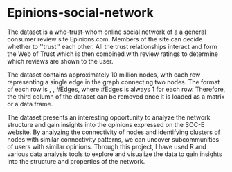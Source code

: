# Epinions-social-network

The dataset is a who-trust-whom online social network of a a general consumer review site Epinions.com. Members of the site can decide whether to ''trust'' each other. All the trust relationships interact and form the Web of Trust which is then combined with review ratings to determine which reviews are shown to the user.

The dataset contains approximately 10 million nodes, with each row representing a single edge in the graph connecting two nodes. The format of each row is <node-1>, <node-2>, #Edges, where #Edges is always 1 for each row. Therefore, the third column of the dataset can be removed once it is loaded as a matrix or a data frame.


The dataset presents an interesting opportunity to analyze the network structure and gain insights into the opinions expressed on the SOC-E website. By analyzing the connectivity of nodes and identifying clusters of nodes with similar connectivity patterns, we can uncover subcommunities of users with similar opinions. Through this project, I have used R and various data analysis tools to explore and visualize the data to gain insights into the structure and properties of the network.

